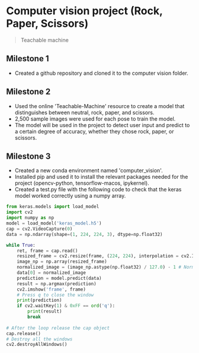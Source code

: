 # Computer vision project (Rock, Paper, Scissors)

> Teachable machine 

## Milestone 1

- Created a github repository and cloned it to the computer vision folder.

## Milestone 2

- Used the online 'Teachable-Machine' resource to create a model that distinguishes between neutral, rock, paper, and scissors. 
- 2,500 sample images were used for each pose to train the model.
- The model will be used in the project to detect user input and predict to a certain degree of accuracy, whether they chose rock, paper, or scissors. 

## Milestone 3

- Created a new conda environment named 'computer_vision'.
- Installed pip and used it to install the relevant packages needed for the project (opencv-python, tensorflow-macos, ipykernel).
- Created a test.py file with the following code to check that the keras model worked correctly using a numpy array.
```python
from keras.models import load_model
import cv2
import numpy as np
model = load_model('keras_model.h5')
cap = cv2.VideoCapture(0)
data = np.ndarray(shape=(1, 224, 224, 3), dtype=np.float32)

while True: 
    ret, frame = cap.read()
    resized_frame = cv2.resize(frame, (224, 224), interpolation = cv2.INTER_AREA)
    image_np = np.array(resized_frame)
    normalized_image = (image_np.astype(np.float32) / 127.0) - 1 # Normalize the image
    data[0] = normalized_image
    prediction = model.predict(data)
    result = np.argmax(prediction)
    cv2.imshow('frame', frame)
    # Press q to close the window
    print(prediction)
    if cv2.waitKey(1) & 0xFF == ord('q'):
        print(result)
        break
            
# After the loop release the cap object
cap.release()
# Destroy all the windows
cv2.destroyAllWindows()

```